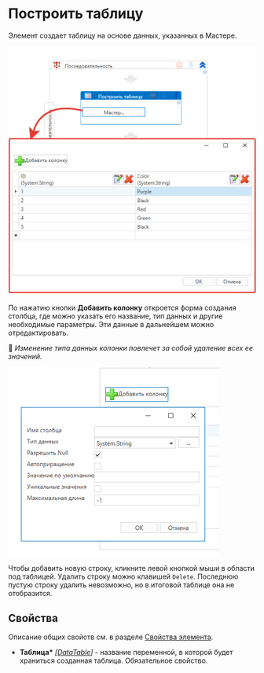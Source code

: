 # Построить таблицу

Элемент создает таблицу на основе данных, указанных в Мастере. 

![](<../../../../.gitbook/assets1/WFDataTableBuild-2.png>)

По нажатию кнопки **Добавить колонку** откроется форма создания столбца, где можно указать его название, тип данных и другие необходимые параметры. Эти данные в дальнейшем можно отредактировать.

:small_blue_diamond: *Изменение типа данных колонки повлечет за собой удаление всех ее значений.*

![](<../../../../.gitbook/assets1/WFDataTableBuild-3.png.png>)

Чтобы добавить новую строку, кликните левой кнопкой мыши в области под таблицей. Удалить строку можно клавишей `Delete`. Последнюю пустую строку удалить невозможно, но в итоговой таблице она не отобразится.


## Свойства
Описание общих свойств см. в разделе [Свойства элемента](https://docs.primo-rpa.ru/primo-rpa/primo-studio/process/elements#svoistva-elementa).

* **Таблица\*** *[[DataTable](https://learn.microsoft.com/ru-ru/dotnet/api/system.data.datatable?view=net-8.0&viewFallbackFrom=net-4.6.1)]* - название переменной, в которой будет храниться созданная таблица. Обязательное свойство.
